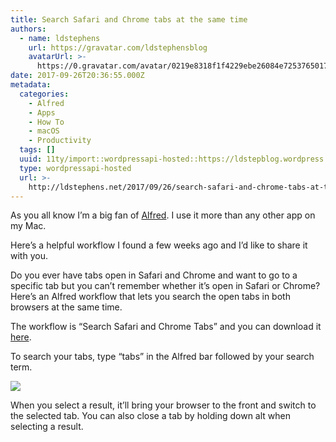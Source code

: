 ```yaml
---
title: Search Safari and Chrome tabs at the same time
authors:
  - name: ldstephens
    url: https://gravatar.com/ldstephensblog
    avatarUrl: >-
      https://0.gravatar.com/avatar/0219e8318f1f4229ebe26084e7253765017f43ca0c631be37dc6d0b8ad6e40a4?s=96&d=identicon&r=G
date: 2017-09-26T20:36:55.000Z
metadata:
  categories:
    - Alfred
    - Apps
    - How To
    - macOS
    - Productivity
  tags: []
  uuid: 11ty/import::wordpressapi-hosted::https://ldstepblog.wordpress.com/?p=1066
  type: wordpressapi-hosted
  url: >-
    http://ldstephens.net/2017/09/26/search-safari-and-chrome-tabs-at-the-same-time/
---
```

As you all know I’m a big fan of [Alfred](https://www.alfredapp.com/). I use it more than any other app on my Mac.

Here’s a helpful workflow I found a few weeks ago and I’d like to share it with you.

Do you ever have tabs open in Safari and Chrome and want to go to a specific tab but you can’t remember whether it’s open in Safari or Chrome? Here’s an Alfred workflow that lets you search the open tabs in both browsers at the same time.

The workflow is “Search Safari and Chrome Tabs” and you can download it [here](http://www.packal.org/workflow/search-safari-and-chrome-tabs).

To search your tabs, type “tabs” in the Alfred bar followed by your search term.

![](assets/screenshot-of-google-chrome-9--rKhVsnK2BWeN.png)

When you select a result, it’ll bring your browser to the front and switch to the selected tab. You can also close a tab by holding down alt when selecting a result.